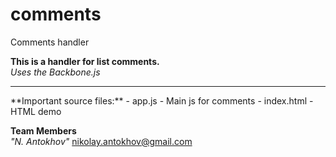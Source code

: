 comments
========

Comments handler

**This is a handler for list comments.**<br>
*Uses the Backbone.js*
<hr />
**Important source files:**
- app.js - Main js for comments
- index.html - HTML demo

**Team Members**<br>
*"N. Antokhov"* <nikolay.antokhov@gmail.com>
